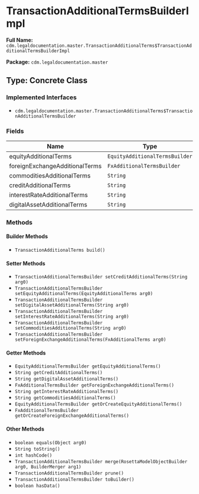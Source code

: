 # TransactionAdditionalTermsBuilderImpl

**Full Name:** `cdm.legaldocumentation.master.TransactionAdditionalTerms$TransactionAdditionalTermsBuilderImpl`

**Package:** `cdm.legaldocumentation.master`

## Type: Concrete Class

### Implemented Interfaces

- `cdm.legaldocumentation.master.TransactionAdditionalTerms$TransactionAdditionalTermsBuilder`

### Fields

| Name | Type | Description |
|------|------|-------------|
| equityAdditionalTerms | `EquityAdditionalTermsBuilder` |  |
| foreignExchangeAdditionalTerms | `FxAdditionalTermsBuilder` |  |
| commoditiesAdditionalTerms | `String` |  |
| creditAdditionalTerms | `String` |  |
| interestRateAdditionalTerms | `String` |  |
| digitalAssetAdditionalTerms | `String` |  |

### Methods

#### Builder Methods

- `TransactionAdditionalTerms build()`

#### Setter Methods

- `TransactionAdditionalTermsBuilder setCreditAdditionalTerms(String arg0)`
- `TransactionAdditionalTermsBuilder setEquityAdditionalTerms(EquityAdditionalTerms arg0)`
- `TransactionAdditionalTermsBuilder setDigitalAssetAdditionalTerms(String arg0)`
- `TransactionAdditionalTermsBuilder setInterestRateAdditionalTerms(String arg0)`
- `TransactionAdditionalTermsBuilder setCommoditiesAdditionalTerms(String arg0)`
- `TransactionAdditionalTermsBuilder setForeignExchangeAdditionalTerms(FxAdditionalTerms arg0)`

#### Getter Methods

- `EquityAdditionalTermsBuilder getEquityAdditionalTerms()`
- `String getCreditAdditionalTerms()`
- `String getDigitalAssetAdditionalTerms()`
- `FxAdditionalTermsBuilder getForeignExchangeAdditionalTerms()`
- `String getInterestRateAdditionalTerms()`
- `String getCommoditiesAdditionalTerms()`
- `EquityAdditionalTermsBuilder getOrCreateEquityAdditionalTerms()`
- `FxAdditionalTermsBuilder getOrCreateForeignExchangeAdditionalTerms()`

#### Other Methods

- `boolean equals(Object arg0)`
- `String toString()`
- `int hashCode()`
- `TransactionAdditionalTermsBuilder merge(RosettaModelObjectBuilder arg0, BuilderMerger arg1)`
- `TransactionAdditionalTermsBuilder prune()`
- `TransactionAdditionalTermsBuilder toBuilder()`
- `boolean hasData()`

